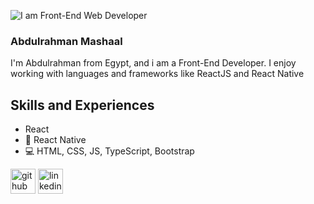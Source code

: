![I am Front-End Web Developer](https://media-exp1.licdn.com/dms/image/C4D16AQFKJFtmrXEPEA/profile-displaybackgroundimage-shrink_200_800/0/1628864188004?e=1648684800&v=beta&t=xPfWnTN5ZPUNJIn31JyNH_ypahfHGMa7U0Lcl9e39fU)

### Abdulrahman Mashaal

I'm Abdulrahman from Egypt, and i am a Front-End Developer. I enjoy working with languages and frameworks like ReactJS and React Native 

## Skills and Experiences

* React
* :iphone: React Native
* :computer: HTML, CSS, JS, TypeScript, Bootstrap



[<img src='https://cdn.jsdelivr.net/npm/simple-icons@3.0.1/icons/github.svg' alt='github' height='40'>](https://github.com/Abdulrahman-Mashaal)  [<img src='https://cdn.jsdelivr.net/npm/simple-icons@3.0.1/icons/linkedin.svg' alt='linkedin' height='40'>](https://www.linkedin.com/in/abdulrahman-mashaal/)  






<!--
**Abdulrahman-Mashaal/Abdulrahman-Mashaal** is a ✨ _special_ ✨ repository because its `README.md` (this file) appears on your GitHub profile.

Here are some ideas to get you started:

- 🔭 I’m currently working on ...
- 🌱 I’m currently learning ...
- 👯 I’m looking to collaborate on ...
- 🤔 I’m looking for help with ...
- 💬 Ask me about ...
- 📫 How to reach me: ...
- 😄 Pronouns: ...
- ⚡ Fun fact: ...
-->
